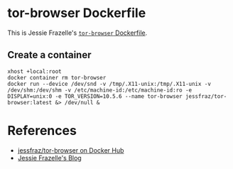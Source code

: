 # tor-browser Dockerfile

This is Jessie Frazelle's [`tor-browser` Dockerfile](https://github.com/jessfraz/dockerfiles/tree/master/tor-browser).

## Create a container

```
xhost +local:root
docker container rm tor-browser
docker run --device /dev/snd -v /tmp/.X11-unix:/tmp/.X11-unix -v /dev/shm:/dev/shm -v /etc/machine-id:/etc/machine-id:ro -e DISPLAY=unix:0 -e TOR_VERSION=10.5.6 --name tor-browser jessfraz/tor-browser:latest &> /dev/null &
```

# References

- [jessfraz/tor-browser on Docker Hub](https://hub.docker.com/r/jessfraz/tor-browser)
- [Jessie Frazelle's Blog](https://blog.jessfraz.com/)

